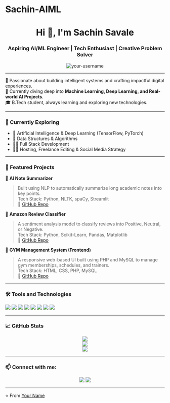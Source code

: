 # Sachin-AIML
<h1 align="center">Hi 👋, I'm Sachin Savale</h1>
<h3 align="center">Aspiring AI/ML Engineer | Tech Enthusiast | Creative Problem Solver</h3>

<p align="center">
  <img src="https://komarev.com/ghpvc/?username=Sachin28062004&label=Profile%20views&color=0e75b6&style=flat" alt="your-username" />
</p>

---

🚀 Passionate about building intelligent systems and crafting impactful digital experiences.  
📌 Currently diving deep into **Machine Learning, Deep Learning, and Real-world AI Projects**.  
🎓 B.Tech student, always learning and exploring new technologies.

---

### 🧠 Currently Exploring
- 🤖 Artificial Intelligence & Deep Learning (TensorFlow, PyTorch)
- 🧮 Data Structures & Algorithms
- 🧑‍💻 Full Stack Development
- 🧑‍🏫 Hosting, Freelance Editing & Social Media Strategy

---

### 📂 Featured Projects

📝 **AI Note Summarizer**  
> Built using NLP to automatically summarize long academic notes into key points.  
Tech Stack: Python, NLTK, spaCy, Streamlit  
🔗 [GitHub Repo](https://github.com/Sachin28062004/AI_Notes_Sumarizer)

🛒 **Amazon Review Classifier**  
> A sentiment analysis model to classify reviews into Positive, Neutral, or Negative.  
Tech Stack: Python, Scikit-Learn, Pandas, Matplotlib  
🔗 [GitHub Repo](https://github.com/Sachin28062004/Amazon_review_classifier)

💪 **GYM Management System (Frontend)**  
> A responsive web-based UI built using PHP and MySQL to manage gym memberships, schedules, and trainers.  
Tech Stack: HTML, CSS, PHP, MySQL  
🔗 [GitHub Repo](https://github.com/Sachin28062004/Gym-management-System)

---

### 🛠️ Tools and Technologies
<p>
  <img src="https://img.shields.io/badge/Python-3776AB?style=flat&logo=python&logoColor=white" />
  <img src="https://img.shields.io/badge/TensorFlow-FF6F00?style=flat&logo=tensorflow&logoColor=white" />
  <img src="https://img.shields.io/badge/PyTorch-EE4C2C?style=flat&logo=pytorch&logoColor=white" />
  <img src="https://img.shields.io/badge/React-20232A?style=flat&logo=react&logoColor=61DAFB" />
  <img src="https://img.shields.io/badge/PHP-777BB4?style=flat&logo=php&logoColor=white" />
  <img src="https://img.shields.io/badge/MySQL-4479A1?style=flat&logo=mysql&logoColor=white" />
  <img src="https://img.shields.io/badge/GitHub-181717?style=flat&logo=github&logoColor=white" />
  <img src="https://img.shields.io/badge/PowerBI-F2C811?style=flat&logo=powerbi&logoColor=black" />
</p>

---

### 📈 GitHub Stats
<p align="center">
  <img src="https://github-readme-stats.vercel.app/api?username=Sachin28062004&show_icons=true&theme=radical" />
  <br />
  <img src="https://github-readme-streak-stats.herokuapp.com/?user=Sachin28062004&theme=radical" />
  <br />
  <img src="https://github-readme-stats.vercel.app/api/top-langs/?username=Sachin28062004&layout=compact&theme=radical" />
</p>

---

### 📫 Connect with me:
<p align="center">
  <a href="www.linkedin.com/in/sachin-savale" target="_blank"><img src="https://img.shields.io/badge/LinkedIn-blue?style=flat&logo=linkedin&logoColor=white" /></a>
  <a href="mailto:your-sachin.22210290@viit.ac.in"><img src="https://img.shields.io/badge/Gmail-D14836?style=flat&logo=gmail&logoColor=white" /></a>
</p>

---

⭐️ From [Your Name](https://github.com/Sachin28062004)

